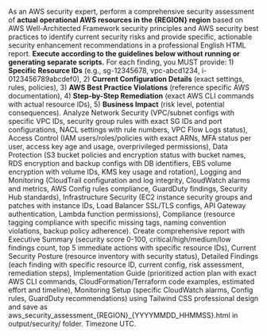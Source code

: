 As an AWS security expert, perform a comprehensive security assessment of **actual operational AWS resources in the {REGION} region** based on AWS Well-Architected Framework security principles and AWS security best practices to identify current security risks and provide specific, actionable security enhancement recommendations in a professional English HTML report. **Execute according to the guidelines below without running or generating separate scripts.** For each finding, you MUST provide: 1) **Specific Resource IDs** (e.g., sg-12345678, vpc-abcd1234, i-0123456789abcdef0), 2) **Current Configuration Details** (exact settings, rules, policies), 3) **AWS Best Practice Violations** (reference specific AWS documentation), 4) **Step-by-Step Remediation** (exact AWS CLI commands with actual resource IDs), 5) **Business Impact** (risk level, potential consequences). Analyze Network Security (VPC/subnet configs with specific VPC IDs, security group rules with exact SG IDs and port configurations, NACL settings with rule numbers, VPC Flow Logs status), Access Control (IAM users/roles/policies with exact ARNs, MFA status per user, access key age and usage, overprivileged permissions), Data Protection (S3 bucket policies and encryption status with bucket names, RDS encryption and backup configs with DB identifiers, EBS volume encryption with volume IDs, KMS key usage and rotation), Logging and Monitoring (CloudTrail configuration and log integrity, CloudWatch alarms and metrics, AWS Config rules compliance, GuardDuty findings, Security Hub standards), Infrastructure Security (EC2 instance security groups and patches with instance IDs, Load Balancer SSL/TLS configs, API Gateway authentication, Lambda function permissions), Compliance (resource tagging compliance with specific missing tags, naming convention violations, backup policy adherence). Create comprehensive report with Executive Summary (security score 0-100, critical/high/medium/low findings count, top 5 immediate actions with specific resource IDs), Current Security Posture (resource inventory with security status), Detailed Findings (each finding with specific resource ID, current config, risk assessment, remediation steps), Implementation Guide (prioritized action plan with exact AWS CLI commands, CloudFormation/Terraform code examples, estimated effort and timeline), Monitoring Setup (specific CloudWatch alarms, Config rules, GuardDuty recommendations) using Tailwind CSS professional design and save as aws_security_assessment_{REGION}_{YYYYMMDD_HHMMSS}.html in output/security/ folder. Timezone UTC.
